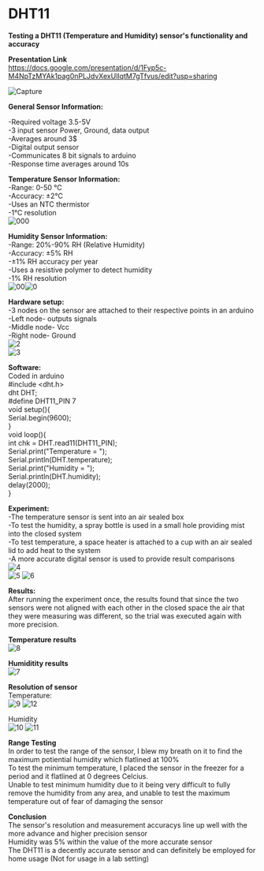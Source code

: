 # DHT11

**Testing a DHT11 (Temperature and Humidity) sensor's functionality and accuracy**<br />

**Presentation Link**<br />
https://docs.google.com/presentation/d/1Fyp5c-M4NpTzMYAk1pag0nPLJdvXexUlIqtM7gTfvus/edit?usp=sharing<br />

![Capture](https://user-images.githubusercontent.com/118258337/201899130-bd39c6a1-0162-44bc-96b9-6426570f8720.PNG)<br />

**General Sensor Information:**<br />

-Required voltage 3.5-5V<br />
-3 input sensor Power, Ground, data output<br />
-Averages around 3$<br />
-Digital output sensor<br />
-Communicates 8 bit signals to arduino<br />
-Response time averages around 10s<br />

**Temperature Sensor Information:**<br />
-Range: 0-50 ℃<br />
-Accuracy: ±2℃<br />
-Uses an NTC thermistor <br />
-1℃ resolution<br />
![000](https://user-images.githubusercontent.com/118258337/201901384-672f0a5e-fdbe-4596-b4b2-bac12d8e48c4.PNG)<br />

**Humidity Sensor Information:**<br />
-Range: 20%-90% RH (Relative Humidity)<br />
-Accuracy: ±5% RH<br />
-±1% RH accuracy per year<br />
-Uses a resistive polymer to detect humidity<br />
-1% RH resolution<br />
![00](https://user-images.githubusercontent.com/118258337/201901392-7dfab3f8-2c83-404a-891b-63f3e89d5111.PNG)![0](https://user-images.githubusercontent.com/118258337/201901400-1a957dfa-c690-479f-bc53-373575a40e6d.PNG)<br />

**Hardware setup:**<br />
-3 nodes on the sensor are attached to their respective points in an arduino<br />
-Left node- outputs signals<br />
-Middle node- Vcc<br />
-Right node- Ground<br />
![2](https://user-images.githubusercontent.com/118258337/201899137-d170e5f8-f6fe-49cc-b320-3db9231a80ff.PNG)<br />
![3](https://user-images.githubusercontent.com/118258337/201899142-50202ab7-c8d7-40f2-ae24-dbe55a55e741.PNG)<br />

**Software:**<br />
Coded in arduino<br />
#include <dht.h><br />
dht DHT;<br />
#define DHT11_PIN 7<br />
void setup(){<br />
  Serial.begin(9600);<br />
}<br />
void loop(){<br />
  int chk = DHT.read11(DHT11_PIN);<br />
  Serial.print("Temperature = ");<br />
  Serial.println(DHT.temperature);<br />
  Serial.print("Humidity = ");<br />
  Serial.println(DHT.humidity);<br />
  delay(2000);<br />
}

**Experiment:**<br />
-The temperature sensor is sent into an air sealed box<br />
-To test the humidity, a spray bottle is used in a small hole providing mist into the closed system<br />
-To test temperature, a space heater is attached to a cup with an air sealed lid to add heat to the system<br />
-A more accurate digital sensor is used to provide result comparisons<br />
![4](https://user-images.githubusercontent.com/118258337/201899149-62725f83-86a2-40ce-9968-7a7f04788760.PNG)<br />
![5](https://user-images.githubusercontent.com/118258337/201899161-38cf52dd-1574-4b38-bb63-26c0d2cbd47c.PNG)
![6](https://user-images.githubusercontent.com/118258337/201899184-1f4416de-d661-449d-be66-13e2d9272f04.PNG)<br />

**Results:**<br />
After running the experiment once, the results found that since the two sensors were not aligned with each other in the closed space the air that they were measuring was different, so the trial was executed again with more precision. <br />

**Temperature results**<br />
![8](https://user-images.githubusercontent.com/118258337/201899198-d86f3c3e-cf85-4b51-bf67-ff5656646988.PNG)<br />

**Humiditity results**<br />
![7](https://user-images.githubusercontent.com/118258337/201899195-b8f44788-4e50-41c8-8635-2b1d155db734.PNG)<br />

**Resolution of sensor**<br />
Temperature:<br />
![9](https://user-images.githubusercontent.com/118258337/201899206-2808a1c0-d918-42b9-ac2c-7f4fcfb928d7.PNG)
![12](https://user-images.githubusercontent.com/118258337/201899235-eb404060-4451-483b-b213-514616293b8e.PNG)<br />

Humidity<br />
![10](https://user-images.githubusercontent.com/118258337/201899219-747cdb43-16b9-4df2-b855-94e498dd9b8f.PNG)
![11](https://user-images.githubusercontent.com/118258337/201899229-74cc8368-678e-45b2-b235-c61e198b0d8b.PNG)<br />

**Range Testing**<br />
In order to test the range of the sensor, I blew my breath on it to find the maximum potiential humidity which flatlined at 100%<br/>
To test the minimum temperature, I placed the sensor in the freezer for a period and it flatlined at 0 degrees Celcius.<br />
Unable to test minimum humidity due to it being very difficult to fully remove the humidity from any area, and unable to test the maximum temperature out of fear of damaging the sensor<br />

**Conclusion**<br />
The sensor's resolution and measurement accuracys line up well with the more advance and higher precision sensor<br />
Humidity was 5% within the value of the more accurate sensor<br />
The DHT11 is a decently accurate sensor and can definitely be employed for home usage (Not for usage in a lab setting)<br />



